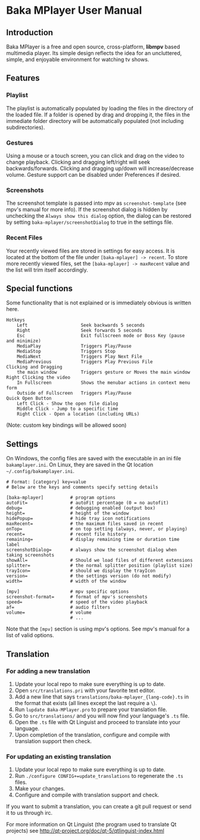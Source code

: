 ﻿# Baka MPlayer User Manual

## Introduction

Baka MPlayer is a free and open source, cross-platform, **libmpv** based multimedia player.
Its simple design reflects the idea for an uncluttered, simple, and enjoyable environment for watching tv shows.

## Features

### Playlist

The playlist is automatically populated by loading the files in the directory of the loaded file. If a folder is opened by drag and dropping it, the files in the immediate folder directory will be automatically populated (not including subdirectories).

### Gestures

Using a mouse or a touch screen, you can click and drag on the video to change playback.
Clicking and dragging left/right will seek backwards/forwards.
Clicking and dragging up/down will increase/decrease volume.
Gesture support can be disabled under Preferences if desired.

### Screenshots

The screenshot template is passed into mpv as `screenshot-template` (see mpv's manual for more info). If the screenshot dialog is hidden by unchecking the `Always show this dialog` option, the dialog can be restored by setting `baka-mplayer/screenshotDialog` to true in the settings file.

### Recent Files

Your recently viewed files are stored in settings for easy access. It is located at the bottom of the file under `[baka-mplayer] -> recent`. To store more recently viewed files, set the `[baka-mplayer] -> maxRecent` value and the list will trim itself accordingly.

## Special functions

Some functionality that is not explained or is immediately obvious is written here.

	Hotkeys
		Left                    Seek backwards 5 seconds
		Right                   Seek forwards 5 seconds
		Esc                     Exit fullscreen mode or Boss Key (pause and minimize)
		MediaPlay               Triggers Play/Pause
		MediaStop               Triggers Stop
		MediaNext               Triggers Play Next File
		MediaPrevious           Triggers Play Previous File
	Clicking and Dragging
		the main window         Triggers gesture or Moves the main window
	Right Clicking the video
		In Fullscreen           Shows the menubar actions in context menu form
		Outside of Fullscreen   Triggers Play/Pause
	Quick Open Button
		Left Click - Show the open file dialog
		Middle Click - Jump to a specific time
		Right Click - Open a location (including URLs)

(Note: custom key bindings will be allowed soon)

## Settings

On Windows, the config files are saved with the executable in an ini file `bakamplayer.ini`.
On Linux, they are saved in the Qt location `~/.config/bakamplayer.ini`.

	# Format: [category] key=value
	# Below are the keys and comments specify setting details
	
	[baka-mplayer]          # program options
	autoFit=                # autoFit percentage (0 = no autofit)
	debug=                  # debugging enabled (output box)
	height=                 # height of the window
	hidePopup=              # hide tray icon notifications
	maxRecent=              # the maximum files saved in recent
	onTop=                  # on top setting (always, never, or playing)
	recent=                 # recent file history
	remaining=              # display remaining time or duration time label
	screenshotDialog=       # always show the screenshot dialog when taking screenshots
	showAll=                # Should we load files of different extensions
	splitter=               # the normal splitter position (playlist size)
	trayIcon=               # should we display the trayIcon
	version=                # the settings version (do not modify)
	width=                  # width of the window

	[mpv]                   # mpv specific options
	screenshot-format=      # format of mpv's screenshots
	speed=                  # speed of the video playback
	af=                     # audio filters
	volume=                 # volume
	                        # ...

Note that the `[mpv]` section is using mpv's options. See mpv's manual for a list of valid options.

## Translation

### For adding a new translation

1. Update your local repo to make sure everything is up to date.
2. Open `src/translations.pri` with your favorite text editor.
3. Add a new line that says `translations/baka-mplayer_{lang-code}.ts` in the format that exists (all lines except the last require a `\`).
4. Run `lupdate Baka-MPlayer.pro` to prepare your translation file.
5. Go to `src/translations/` and you will now find your language's `.ts` file.
6. Open the `.ts` file with Qt Linguist and proceed to translate into your language.
7. Upon completion of the translation, configure and compile with translation support then check.

### For updating an existing translation

1. Update your local repo to make sure everything is up to date.
2. Run `./configure CONFIG+=update_translations` to regenerate the `.ts` files.
3. Make your changes.
4. Configure and compile with translation support and check.

If you want to submit a translation, you can create a git pull request or send it to us through irc.

For more information on Qt Linguist (the program used to translate Qt projects) see http://qt-project.org/doc/qt-5/qtlinguist-index.html
